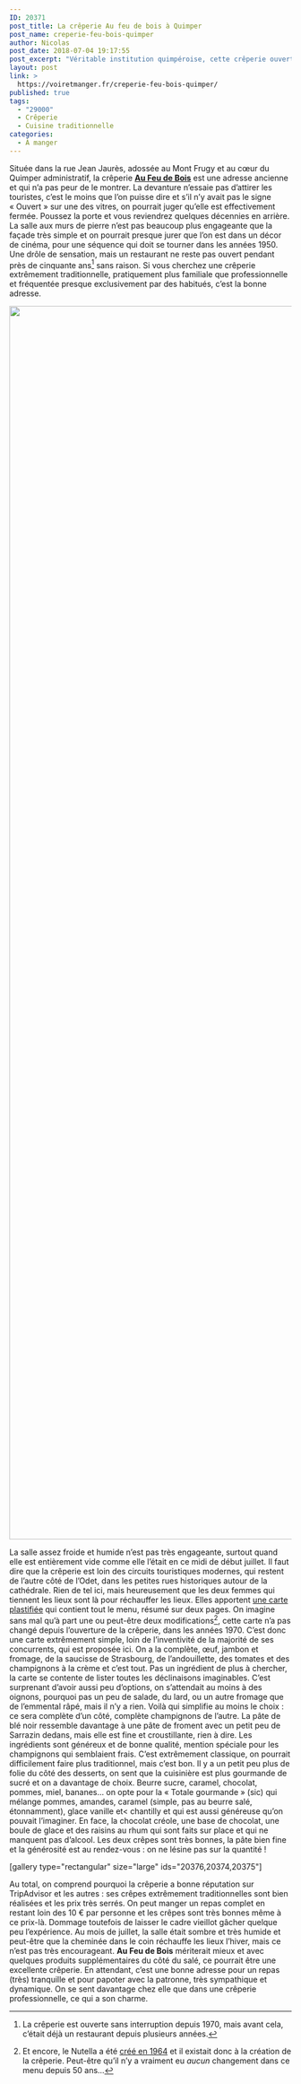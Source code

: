 ```yaml
---
ID: 20371
post_title: La crêperie Au feu de bois à Quimper
post_name: creperie-feu-bois-quimper
author: Nicolas
post_date: 2018-07-04 19:17:55
post_excerpt: "Véritable institution quimpéroise, cette crêperie ouverte dans les années 1970 semble bloquée à cette époque. La salle froide et humide n'est pas très accueillante, mais ses crêpes extrêmement traditionnelles sont bien réalisées et les prix sont très raisonnables."
layout: post
link: >
  https://voiretmanger.fr/creperie-feu-bois-quimper/
published: true
tags:
  - "29000"
  - Crêperie
  - Cuisine traditionnelle
categories:
  - À manger
---
```

Située dans la rue Jean Jaurès, adossée au Mont Frugy et au cœur du Quimper administratif, la crêperie [**Au Feu de Bois**](https://www.google.com/search?q=creperie+au+feu+de+bois+quimper) est une adresse ancienne et qui n’a pas peur de le montrer. La devanture n’essaie pas d’attirer les touristes, c’est le moins que l’on puisse dire et s’il n’y avait pas le signe « Ouvert » sur une des vitres, on pourrait juger qu’elle est effectivement fermée. Poussez la porte et vous reviendrez quelques décennies en arrière. La salle aux murs de pierre n’est pas beaucoup plus engageante que la façade très simple et on pourrait presque jurer que l’on est dans un décor de cinéma, pour une séquence qui doit se tourner dans les années 1950. Une drôle de sensation, mais un restaurant ne reste pas ouvert pendant près de cinquante ans[^2] sans raison. Si vous cherchez une crêperie extrêmement traditionnelle, pratiquement plus familiale que professionnelle et fréquentée presque exclusivement par des habitués, c’est la bonne adresse. 

<img src="https://voiretmanger.fr/wp-content/uploads/2018/07/creperie-feu-bois-salle.jpg" alt="" width="3300" height="2200" class="aligncenter size-full wp-image-20372" />

La salle assez froide et humide n’est pas très engageante, surtout quand elle est entièrement vide comme elle l’était en ce midi de début juillet. Il faut dire que la crêperie est loin des circuits touristiques modernes, qui restent de l’autre côté de l’Odet, dans les petites rues historiques autour de la cathédrale. Rien de tel ici, mais heureusement que les deux femmes qui tiennent les lieux sont là pour réchauffer les lieux. Elles apportent [une carte plastifiée](https://voiretmanger.fr/wp-content/uploads/2018/07/creperie-au-feu-de-bois-menu.pdf) qui contient tout le menu, résumé sur deux pages. On imagine sans mal qu’à part une ou peut-être deux modifications[^1], cette carte n’a pas changé depuis l’ouverture de la crêperie, dans les années 1970. C’est donc une carte extrêmement simple, loin de l’inventivité de la majorité de ses concurrents, qui est proposée ici. On a la complète, œuf, jambon et fromage, de la saucisse de Strasbourg, de l’andouillette, des tomates et des champignons à la crème et c’est tout. Pas un ingrédient de plus à chercher, la carte se contente de lister toutes les déclinaisons imaginables. C’est surprenant d’avoir aussi peu d’options, on s’attendait au moins à des oignons, pourquoi pas un peu de salade, du lard, ou un autre fromage que de l’emmental râpé, mais il n’y a rien. Voilà qui simplifie au moins le choix : ce sera complète d’un côté, complète champignons de l’autre. La pâte de blé noir ressemble davantage à une pâte de froment avec un petit peu de Sarrazin dedans, mais elle est fine et croustillante, rien à dire. Les ingrédients sont généreux et de bonne qualité, mention spéciale pour les champignons qui semblaient frais. C’est extrêmement classique, on pourrait difficilement faire plus traditionnel, mais c’est bon. Il y a un petit peu plus de folie du côté des desserts, on sent que la cuisinière est plus gourmande de sucré et on a davantage de choix. Beurre sucre, caramel, chocolat, pommes, miel, bananes… on opte pour la « Totale gourmande » (sic) qui mélange pommes, amandes, caramel (simple, pas au beurre salé, étonnamment), glace vanille et< chantilly et qui est aussi généreuse qu’on pouvait l’imaginer. En face, la chocolat créole, une base de chocolat, une boule de glace et des raisins au rhum qui sont faits sur place et qui ne manquent pas d’alcool. Les deux crêpes sont très bonnes, la pâte bien fine et la générosité est au rendez-vous : on ne lésine pas sur la quantité ! 

[gallery type="rectangular" size="large" ids="20376,20374,20375"]

Au total, on comprend pourquoi la crêperie a bonne réputation sur TripAdvisor et les autres : ses crêpes extrêmement traditionnelles sont bien réalisées et les prix très serrés. On peut manger un repas complet en restant loin des 10 € par personne et les crêpes sont très bonnes même à ce prix-là. Dommage toutefois de laisser le cadre vieillot gâcher quelque peu l’expérience. Au mois de juillet, la salle était sombre et très humide et peut-être que la cheminée dans le coin réchauffe les lieux l’hiver, mais ce n’est pas très encourageant. **Au Feu de Bois**  mériterait mieux et avec quelques produits supplémentaires du côté du salé, ce pourrait être une excellente crêperie. En attendant, c’est une bonne adresse pour un repas (très) tranquille et pour papoter avec la patronne, très sympathique et dynamique. On se sent davantage chez elle que dans une crêperie professionnelle, ce qui a son charme.

[^1]: Et encore, le Nutella a été [créé en 1964](https://fr.wikipedia.org/wiki/Nutella) et il existait donc à la création de la crêperie. Peut-être qu’il n’y a vraiment eu *aucun* changement dans ce menu depuis 50 ans…

[^2]: La crêperie est ouverte sans interruption depuis 1970, mais avant cela, c’était déjà un restaurant depuis plusieurs années.